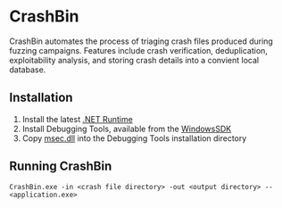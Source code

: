 # CrashBin
CrashBin automates the process of triaging crash files produced during fuzzing campaigns. Features include crash verification, deduplication, exploitability analysis, and storing crash details into a convient local database.

## Installation
1. Install the latest [.NET Runtime](https://dotnet.microsoft.com/en-us/download/dotnet/7.0)
2. Install Debugging Tools, available from the [WindowsSDK](https://developer.microsoft.com/en-us/windows/downloads/windows-sdk/)
3. Copy [msec.dll](https://github.com/gr4ysku11/MSECExtensions) into the Debugging Tools installation directory

## Running CrashBin

```
CrashBin.exe -in <crash file directory> -out <output directory> -- <application.exe>
```
